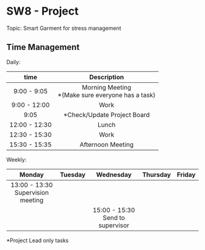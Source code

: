 # SW8 - Project

Topic: Smart Garment for stress management

## Time Management

Daily:

| time          | Description                                         |
| :--:          | :----------:                                        |
| 9:00 - 9:05   | Morning Meeting<br>*(Make sure everyone has a task) |
| 9:00 - 12:00  | Work                                                |
| 9:05          | *Check/Update Project Board                         |
| 12:00 - 12:30 | Lunch                                               |
| 12:30 - 15:30 | Work                                                |
| 15:30 - 15:35 | Afternoon Meeting                                   |

Weekly:

| Monday                            | Tuesday | Wednesday                        | Thursday  | Friday   |
|:-:                                |:-:      |:-:                               |:-:        |:-:       |
| 13:00 - 13:30 Supervision meeting |         |                                  |           |          |
|                                   |         | 15:00 - 15:30 Send to supervisor |           |          |

*Project Lead only tasks
